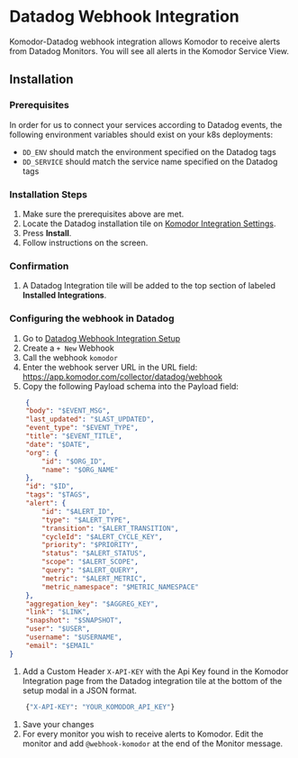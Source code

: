 # Datadog Webhook Integration

Komodor-Datadog webhook integration allows Komodor to receive alerts from Datadog Monitors. You will see all alerts in the Komodor Service View.

## Installation

### Prerequisites

In order for us to connect your services according to Datadog events, the following environment variables should exist on your k8s deployments:
- `DD_ENV` should match the environment specified on the Datadog tags
- `DD_SERVICE` should match the service name specified on the Datadog tags

### Installation Steps

1. Make sure the prerequisites above are met.
1. Locate the Datadog installation tile on [Komodor Integration Settings](https://app.komodor.com/main/integration).
1. Press __Install__.
1. Follow instructions on the screen.

### Confirmation

1. A Datadog Integration tile will be added to the top section of labeled __Installed Integrations__.

### Configuring the webhook in Datadog

1. Go to [Datadog Webhook Integration Setup](https://app.datadoghq.com/account/settings#integrations/webhooks)
1. Create a `+ New` Webhook
1. Call the webhook `komodor`
1. Enter the webhook server URL in the URL field: https://app.komodor.com/collector/datadog/webhook
1. Copy the following Payload schema into the Payload field:
```json
    {
    "body": "$EVENT_MSG",
    "last_updated": "$LAST_UPDATED",
    "event_type": "$EVENT_TYPE",
    "title": "$EVENT_TITLE",
    "date": "$DATE",
    "org": {
        "id": "$ORG_ID",
        "name": "$ORG_NAME"
    },
    "id": "$ID",
    "tags": "$TAGS",
    "alert": {
        "id": "$ALERT_ID",
        "type": "$ALERT_TYPE",
        "transition": "$ALERT_TRANSITION",
        "cycleId": "$ALERT_CYCLE_KEY",
        "priority": "$PRIORITY",
        "status": "$ALERT_STATUS",
        "scope": "$ALERT_SCOPE",
        "query": "$ALERT_QUERY",
        "metric": "$ALERT_METRIC",
        "metric_namespace": "$METRIC_NAMESPACE"
    },
    "aggregation_key": "$AGGREG_KEY",
    "link": "$LINK",
    "snapshot": "$SNAPSHOT",
    "user": "$USER",
    "username": "$USERNAME",
    "email": "$EMAIL"
}
```

1. Add a Custom Header `X-API-KEY` with the Api Key found in the Komodor Integration page from the Datadog integration tile at the bottom of the setup modal in a JSON format.

```bash
    {"X-API-KEY": "YOUR_KOMODOR_API_KEY"}
```

1. Save your changes
1. For every monitor you wish to receive alerts to Komodor. Edit the monitor and add `@webhook-komodor` at the end of the Monitor message.
